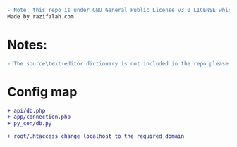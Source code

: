```diff
- Note: this repo is under GNU General Public License v3.0 LICENSE which means any external use is highly forbidden
Made by razifalah.com
```

<h1>Notes:</h1>

```diff
- The source\text-editor dictionary is not included in the repo please download it manually 
```

<h1>Config map</h1>

```diff
+ api/db.php
+ app/connection.php
+ py_con/db.py
```

```diff
+ root/.htaccess change localhost to the required domain
```
